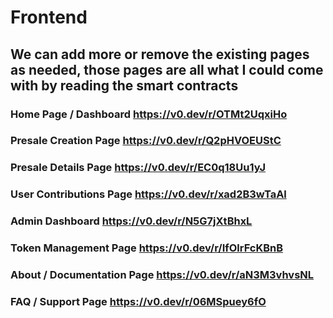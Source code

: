 # Frontend 

## We can add more or remove the existing pages as needed, those pages are all what I could come with by reading the smart contracts

### Home Page / Dashboard https://v0.dev/r/OTMt2UqxiHo 

### Presale Creation Page https://v0.dev/r/Q2pHVOEUStC 

### Presale Details Page https://v0.dev/r/EC0q18Uu1yJ 

### User Contributions Page https://v0.dev/r/xad2B3wTaAl 

### Admin Dashboard https://v0.dev/r/N5G7jXtBhxL 

### Token Management Page https://v0.dev/r/IfOlrFcKBnB 

### About / Documentation Page https://v0.dev/r/aN3M3vhvsNL 

### FAQ / Support Page https://v0.dev/r/06MSpuey6fO 